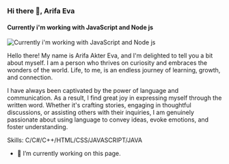 ### Hi there 👋,  Arifa Eva
#### Currently i'm working with JavaScript and Node js
![Currently i'm working with JavaScript and Node js](https://github.com/MishManners/MishManners/blob/master/MishManners%20Room%20animated.gif)

Hello there! My name is Arifa Akter Eva, and I'm delighted to tell you a bit about myself. I am a person who thrives on curiosity and embraces the wonders of the world. Life, to me, is an endless journey of learning, growth, and connection.

I have always been captivated by the power of language and communication. As a result, I find great joy in expressing myself through the written word. Whether it's crafting stories, engaging in thoughtful discussions, or assisting others with their inquiries, I am genuinely passionate about using language to convey ideas, evoke emotions, and foster understanding.

Skills: C/C#/C++/HTML/CSS/JAVASCRIPT/JAVA

- 🔭 I’m currently working on this page. 





